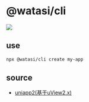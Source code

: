 # @watasi/cli

![](https://github.com/Jessom/watasi-cli/blob/main/static/images/demo.gif?raw=true)

## use
```bash
npx @watasi/cli create my-app
```

## source
- [uniapp2(基于uView2.x)](https://github.com/Jessom/uniuView)